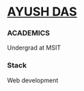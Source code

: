 # [AYUSH DAS](http://iamayushdas.ml)

### ACADEMICS

Undergrad at MSIT

### Stack

Web development




